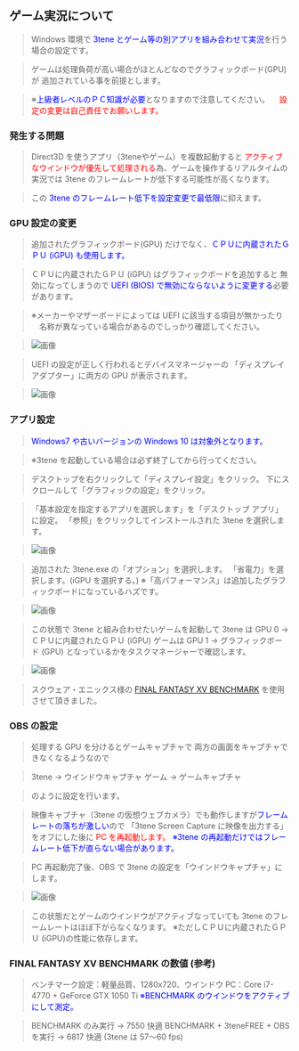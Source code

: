 ## ゲーム実況について

>Windows 環境で <font color="Blue">3tene とゲーム等の別アプリを組み合わせて実況</font>を行う場合の設定です。

>ゲームは処理負荷が高い場合がほとんどなのでグラフィックボード(GPU) が
>追加されている事を前提とします。

>※<font color="Blue">上級者レベルのＰＣ知識が必要</font>となりますので注意してください。
>　<font color="Red">設定の変更は自己責任でお願いします。</font>


### 発生する問題

>Direct3D を使うアプリ（3teneやゲーム）を複数起動すると
><font color="Red">アクティブなウインドウが優先して処理される</font>為、ゲームを操作するリアルタイムの実況では
>3tene のフレームレートが低下する可能性が高くなります。

>この <font color="Blue">3tene のフレームレート低下を設定変更で最低限</font>に抑えます。


### GPU 設定の変更

>追加されたグラフィックボード(GPU) だけでなく、<font color="Blue">ＣＰＵに内蔵されたＧＰＵ (iGPU) も使用します。</font>

>ＣＰＵに内蔵されたＧＰＵ (iGPU) はグラフィックボードを追加すると
>無効になってしまうので <font color="Blue">UEFI (BIOS) で無効にならないように変更する</font>必要があります。

>※メーカーやマザーボードによっては UEFI に該当する項目が無かったり
>　名称が異なっている場合があるのでしっかり確認してください。

>![画像](image/GameLive_01.png "")

>UEFI の設定が正しく行われるとデバイスマネージャーの
>「ディスプレイ アダプター」に両方の GPU が表示されます。

>![画像](image/GameLive_02.png "")


### アプリ設定

><font color="Blue">Windows7 や古いバージョンの Windows 10 は対象外となります。</font>

>※3tene を起動している場合は必ず終了してから行ってください。


>デスクトップを右クリックして「ディスプレイ設定」をクリック。
>下にスクロールして「グラフィックの設定」をクリック。

>「基本設定を指定するアプリを選択します」を「デスクトップ アプリ」に設定。
>「参照」をクリックしてインストールされた 3tene を選択します。

>![画像](image/GameLive_03.png "")

>追加された 3tene.exe の「オプション」を選択します。
>「省電力」を選択します。(iGPU を選択する。)
>※「高パフォーマンス」は追加したグラフィックボードになっているハズです。

>![画像](image/GameLive_04.png "")

>この状態で 3tene と組み合わせたいゲームを起動して
>3tene は GPU 0 → ＣＰＵに内蔵されたＧＰＵ (iGPU)
>ゲームは GPU 1 → グラフィックボード (GPU)
>となっているかをタスクマネージャーで確認します。

>![画像](image/GameLive_05.png "")

>スクウェア・エニックス様の
><a href="http://benchmark.finalfantasyxv.com/jp/" target="_blank">FINAL FANTASY XV BENCHMARK</a>
>を使用させて頂きました。

### OBS の設定

>処理する GPU を分けるとゲームキャプチャで
>両方の画面をキャプチャできなくなるようなので

>3tene → ウインドウキャプチャ
>ゲーム → ゲームキャプチャ

>のように設定を行います。

>映像キャプチャ（3tene の仮想ウェブカメラ）でも動作しますが<font color="Blue">フレームレートの落ちが激しい</font>ので
>「3tene Screen Capture に映像を出力する」をオフにした後に <font color="Red">PC を再起動します。</font>
><font color="Blue">※3tene の再起動だけではフレームレート低下が直らない場合があります。</font>

>PC 再起動完了後、OBS で 3tene の設定を「ウインドウキャプチャ」にします。

>![画像](image/GameLive_06.png "")

>この状態だとゲームのウインドウがアクティブなっていても
>3tene のフレームレートはほぼ下がらなくなります。
>※ただしＣＰＵに内蔵されたＧＰＵ (iGPU)の性能に依存します。


### FINAL FANTASY XV BENCHMARK の数値 (参考)

>ベンチマーク設定：軽量品質、1280x720、ウインドウ
>PC：Core i7-4770 + GeForce GTX 1050 Ti
><font color="Blue">※BENCHMARK のウインドウをアクティブにして測定。</font>

>BENCHMARK のみ実行 → 7550 快適
>BENCHMARK + 3teneFREE + OBS を実行 → 6817 快適 (3tene は 57～60 fps)



